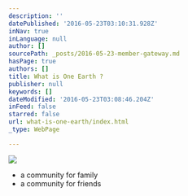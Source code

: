 ```yaml
---
description: ''
datePublished: '2016-05-23T03:10:31.928Z'
inNav: true
inLanguage: null
author: []
sourcePath: _posts/2016-05-23-member-gateway.md
hasPage: true
authors: []
title: What is One Earth ?
publisher: null
keywords: []
dateModified: '2016-05-23T03:08:46.204Z'
inFeed: false
starred: false
url: what-is-one-earth/index.html
_type: WebPage

---
```

![](https://s3-us-west-2.amazonaws.com/the-grid-img/p/9fc0ae53a1e3189995e38a3a9c957abcfa035a0c.png)

* a community for family
* a community for friends